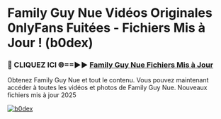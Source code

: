 # Family Guy Nue Vidéos Originales 0nlyFans Fuitées - Fichiers Mis à Jour ! (b0dex)

<h3>🔴 CLIQUEZ ICI 🌐==►► <a href="https://tinyurl.com/2pmr4ezf" rel="nofollow">Family Guy Nue Fichiers Mis à Jour</a></h3>

Obtenez Family Guy Nue et tout le contenu. Vous pouvez maintenant accéder à toutes les vidéos et photos de Family Guy Nue. Nouveaux fichiers mis à jour 2025

[![b0dex](https://i.imgur.com/6SNvagu.gif)](https://tinyurl.com/2pmr4ezf)
